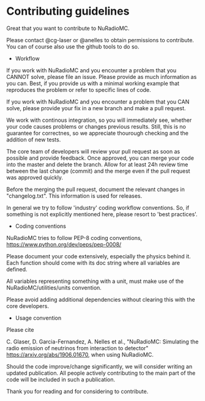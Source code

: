 # Contributing guidelines

Great that you want to contribute to NuRadioMC.

Please contact @cg-laser or @anelles to obtain permissions to contribute. 
You can of course also use the github tools to do so. 

* Workflow

If you work with NuRadioMC and you encounter a problem that you CANNOT solve, please file an issue. 
Please provide as much information as you can. 
Best, if you provide us with a minimal working example that reproduces the problem or refer to specific lines of code. 

If you work with NuRadioMC and you encounter a problem that you CAN solve, 
please provide your fix in a new branch and make a pull request.

We work with continous integration, so you will immediately see, whether your code causes problems or changes previous results. Still, this is no guarantee for correctnes, so we appreciate thourough checking and the addition of new tests. 

The core team of developers will review your pull request as soon as possible and provide feedback. 
Once approved, you can merge your code into the master and delete the branch. Allow for at least 24h review time between the last change (commit) and the merge even if the pull request was approved quickly. 

Before the merging the pull request, document the relevant changes in "changelog.txt". This information is used for releases.

In general we try to follow 'industry' coding workflow conventions. So, if something is not explicitly mentioned here, please resort to 'best practices'.

* Coding conventions

NuRadioMC tries to follow PEP-8 coding conventions, https://www.python.org/dev/peps/pep-0008/

Please document your code extensively, especially the physics behind it. Each function should come with its doc string where all variables are defined. 

All variables representing something with a unit, must make use of the NuRadioMC/utilities/units convention.

Please avoid adding additional dependencies without clearing this with the core developers. 

* Usage convention

Please cite

C. Glaser, D. Garcia-Fernandez, A. Nelles et al., "NuRadioMC: Simulating the radio emission of neutrinos from interaction to detector" https://arxiv.org/abs/1906.01670, when using NuRadioMC.

Should the code improve/change significantly, we will consider writing an updated publication. All people actively contributing to the main part of the code will be included in such a publication.

Thank you for reading and for considering to contribute.
